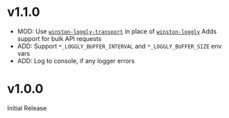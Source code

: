 # v1.1.0

* MOD: Use [`winston-loggly-transport`](https://github.com/aerisweather/winston-loggly-transport) in place of
       [`winston-loggly`](https://github.com/winston/winston-loggly)
       Adds support for bulk API requests
* ADD: Support `*_LOGGLY_BUFFER_INTERVAL` and `*_LOGGLY_BUFFER_SIZE` env vars
* ADD: Log to console, if any logger errors

# v1.0.0

Initial Release
